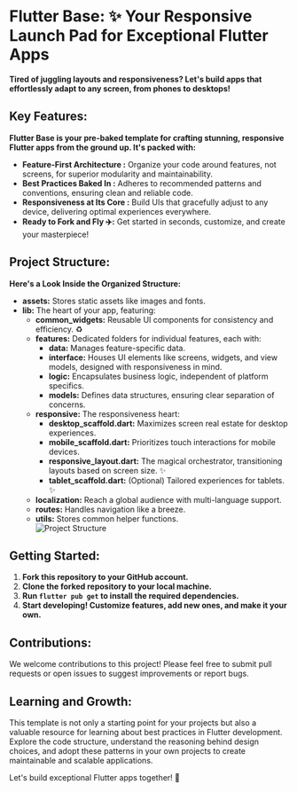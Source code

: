 # Flutter Base: ✨ Your Responsive Launch Pad for Exceptional Flutter Apps
**Tired of juggling layouts and responsiveness? Let's build apps that effortlessly adapt to any screen, from phones to desktops!**

## Key Features:
**Flutter Base is your pre-baked template for crafting stunning, responsive Flutter apps from the ground up. It's packed with:**
- **Feature-First Architecture ️:** Organize your code around features, not screens, for superior modularity and maintainability.
- **Best Practices Baked In :** Adheres to recommended patterns and conventions, ensuring clean and reliable code.
- **Responsiveness at Its Core ️:** Build UIs that gracefully adjust to any device, delivering optimal experiences everywhere.
- **Ready to Fork and Fly ✈️:** Get started in seconds, customize, and create your masterpiece!

## Project Structure: 
**Here's a Look Inside the Organized Structure:** 
- **assets:** Stores static assets like images and fonts. 
- **lib:** The heart of your app, featuring:
    - **common_widgets:** Reusable UI components for consistency and efficiency. ♻️
    - **features:** Dedicated folders for individual features, each with:
        - **data:** Manages feature-specific data. 
        - **interface:** Houses UI elements like screens, widgets, and view models, designed with responsiveness in mind. 
        - **logic:** Encapsulates business logic, independent of platform specifics. 
        - **models:** Defines data structures, ensuring clear separation of concerns. 
    - **responsive:** The responsiveness heart:
        - **desktop_scaffold.dart:** Maximizes screen real estate for desktop experiences. ️
        - **mobile_scaffold.dart:** Prioritizes touch interactions for mobile devices. 
        - **responsive_layout.dart:** The magical orchestrator, transitioning layouts based on screen size. ✨
        - **tablet_scaffold.dart:** (Optional) Tailored experiences for tablets. ✨
    - **localization:** Reach a global audience with multi-language support. 
    - **routes:** Handles navigation like a breeze. 
    - **utils:** Stores common helper functions. ️<br>
![Project Structure](https://github.com/xkaper001/flutter_base/assets/71162979/d6a628e4-81ca-4d2f-a6b6-4ab19695ff0b)

## Getting Started:
1. **Fork this repository to your GitHub account.**
2. **Clone the forked repository to your local machine.**
3. **Run `flutter pub get` to install the required dependencies.**
4. **Start developing! Customize features, add new ones, and make it your own.**

## Contributions:
We welcome contributions to this project! Please feel free to submit pull requests or open issues to suggest improvements or report bugs.

## Learning and Growth:
This template is not only a starting point for your projects but also a valuable resource for learning about best practices in Flutter development. Explore the code structure, understand the reasoning behind design choices, and adopt these patterns in your own projects to create maintainable and scalable applications.

Let's build exceptional Flutter apps together! 🚀
